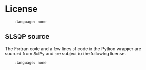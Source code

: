 # License

```{literalinclude} ../../LICENSE.txt
    :language: none 
```

## SLSQP source
The Fortran code and a few lines of code in the Python wrapper 
are sourced from SciPy and are subject to the following license.

```{literalinclude} ../../pyslsqp/slsqp/LICENSE.txt
    :language: none 
```